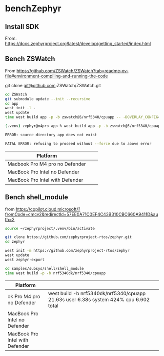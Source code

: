 # benchZephyr

## Install SDK

From: https://docs.zephyrproject.org/latest/develop/getting_started/index.html



## Bench ZSWatch

From https://github.com/ZSWatch/ZSWatch?tab=readme-ov-file#environment-compiling-and-running-the-code

git clone git@github.com:ZSWatch/ZSWatch.git

```bash
cd ZSWatch
git submodule update --init --recursive
cd app
west init -l .
west update
time west build app -p -b zswatch@5/nrf5340/cpuapp -- -DOVERLAY_CONFIG=boards/release.conf -DBOARD_ROOT=${PWD}/app
```

```bash
(.venv) zephyr@m4pro app % west build app -p -b zswatch@5/nrf5340/cpuapp -- -DOVERLAY_CONFIG=boards/release.conf -DBOARD_ROOT=${PWD}   

ERROR: source directory app does not exist

FATAL ERROR: refusing to proceed without --force due to above error
```

| Platform                        |      |      |
| ------------------------------- | ---- | ---- |
| Macbook Pro M4 pro no Defender  |      |      |
| MacBook Pro Intel no Defender   |      |      |
| MacBook Pro Intel with Defender |      |      |



## Bench shell_module

from https://copilot.cloud.microsoft/?fromCode=cmcv2&redirectId=57EE0A71C0EF4C43B310CBC660A9411D&auth=2

```bash
source ~/zephyrproject/.venv/bin/activate
```


```bash
git clone https://github.com/zephyrproject-rtos/zephyr.git
cd zephyr
```


```bash
west init -m https://github.com/zephyrproject-rtos/zephyr
west update
west zephyr-export
```


```bash
cd samples/subsys/shell/shell_module
time west build -p -b nrf5340dk/nrf5340/cpuapp
```


| Platform                        |                                                              |      |
| ------------------------------- | ------------------------------------------------------------ | ---- |
| ok Pro M4 pro no Defender       | west build -b nrf5340dk/nrf5340/cpuapp 21.63s user 6.38s system 424% cpu 6.602 total |      |
| MacBook Pro Intel no Defender   |                                                              |      |
| MacBook Pro Intel with Defender |                                                              |      |

